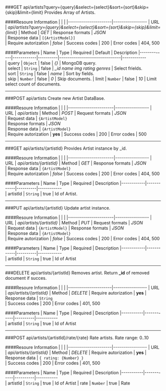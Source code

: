 ###GET api/artists?query={query}&select={select}&sort={sort}&skip={skip}&limit={limit}
Provides Array of Artists.

####Resoure Information
|                      |                    |
|----------------------|-----------------
| URL                  | *api/artists?query={query}&select={select}&sort={sort}&skip={skip}&limit={limit}*
| Method               | *GET*
| Response formats     | *JSON*                 
| Response data        | `[{ArtistModel}]`  
| Require autorization | *false*
| Success codes        | 200
| Error codes          | 404, 500

####Parameters
| Name        | Type       | Required | Default                       | Description
|-------------|------------|----------|-------------------------------|------------  
| query       | `Object`   | false    | *{}*                          | MongoDB query.        
| select      | `String`   | false    | *_id name img rating genres*  | Select frields.      
| sort        | `String`   | false    | *name*                        | Sort by fields.       
| skip        | `Number`   | false    | *0*                           | Skip documents.
| limit       | `Number`   | false    | *10*                          | Limit select count of documents.

***

###POST api/artists
Create new Artist DataBase.

####Resoure Information
|                       |                    |
|-----------------------|-----------------
| URL                   | *api/artists*
| Method                | *POST*
| Request formats       | *JSON*                 
| Request data          | `{ArtistModel}`  
| Response formats      | *JSON*                 
| Response data         | `{ArtistModel}`  
| Require autorization  | **yes**
| Success codes         | 200
| Error codes           | 500

***

###GET api/artists/{artistId}
Provides Artist instance by _id.

####Resoure Information
|                       |                    |
|-----------------------|-----------------
| URL                   | *api/artists/{artistId}*
| Method                | *GET*
| Response formats      | *JSON*                 
| Response data         | `{ArtistModel}`  
| Require autorization  | *false*
| Success codes         | 200
| Error codes           | 404, 500

####Parameters
| Name       | Type       | Required | Description
|------------|------------|----------|------------  
| artistId   | `String`   | true     | Id of Artist.      

***

###PUT api/artists/{artistId}
Update artist instance.

####Resoure Information
|                       |                    |
|-----------------------|-----------------
| URL                   | *api/artists/{artistId}*
| Method                | *PUT*
| Request formats       | *JSON*                 
| Request data          | `{ArtistModel}` 
| Response formats      | *JSON*                 
| Response data         | `{ArtistModel}`  
| Require autorization  | *false*
| Success codes         | 200
| Error codes           | 404, 500

####Parameters
| Name       | Type       | Required | Description
|------------|------------|----------|------------  
| artistId   | `String`   | true     | Id of Artist       

***

###DELETE api/artists/{artistId}
Removes artist. Return **_id** of removed document if succes.

####Resoure Information
|                      |                    |
|----------------------|-----------------
| URL                  | *api/artists/{artistId}*
| Method               | *DELETE*
| Require autorization | **yes**
| Response data        | `String`  
| Success codes        | 200
| Error codes          | 401, 500

####Parameters
| Name      | Type       | Required | Description
|-----------|------------|----------|-----------  
| artistId  | `String`   | true     | Id of Artist     

***

###POST api/artists/{artistId}/rate/{rate}
Rate artists. Rate range: 0..10

####Resoure Information
|                      |                    |
|----------------------|-----------------
| URL                  | *api/artists/{artistId}*
| Method               | *DELETE*
| Require autorization | **yes**
| Response data        | `{ rating: {Number} }`  
| Success codes        | 200
| Error codes          | 401, 500

####Parameters
| Name      | Type       | Required | Description
|-----------|------------|----------|-----------  
| artistId  | `String`   | true     | Id of Artist
| rate      | `Number`   | true     | Rate
